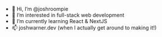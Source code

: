 - 👋 Hi, I’m @joshroompie
- 👀 I’m interested in full-stack web development
- 🌱 I’m currently learning React & NextJS
- 📫 joshwarner.dev (when I actually get around to making it!)

<!---
joshroompie/joshroompie is a ✨ special ✨ repository because its `README.md` (this file) appears on your GitHub profile.
You can click the Preview link to take a look at your changes.
--->
